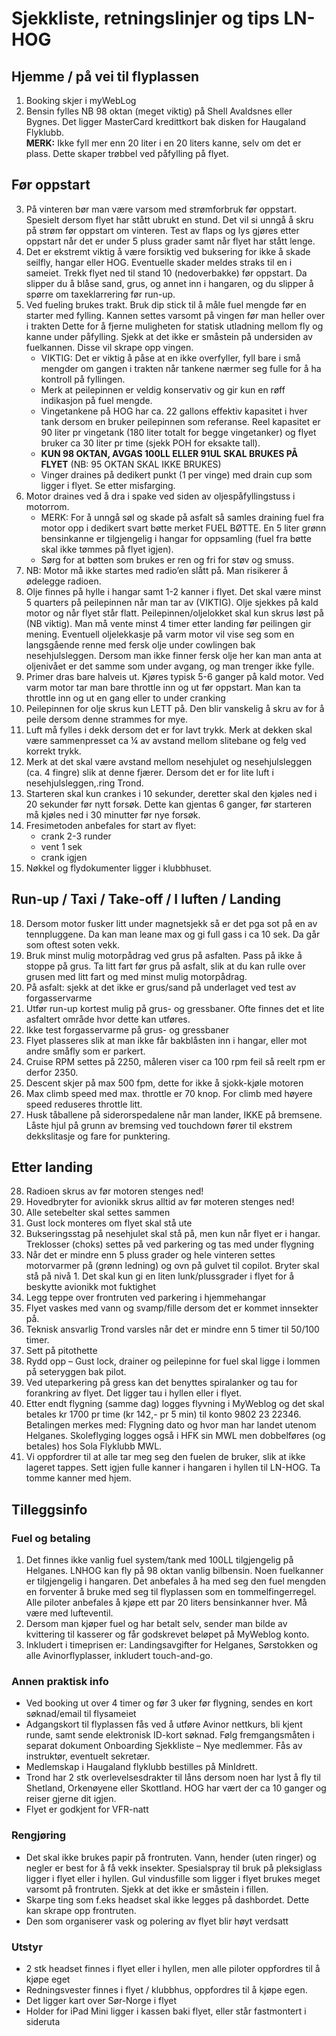 # Sjekkliste, retningslinjer og tips LN-HOG

## Hjemme / på vei til flyplassen

1. Booking skjer i myWebLog
2. Bensin fylles NB 98 oktan (meget viktig) på Shell Avaldsnes eller Bygnes. Det ligger MasterCard kredittkort bak disken for Haugaland Flyklubb. \
**MERK:** Ikke fyll mer enn 20 liter i en 20 liters kanne, selv om det er plass. Dette skaper trøbbel ved påfylling på flyet.

## Før oppstart

3. På vinteren bør man være varsom med strømforbruk før oppstart. Spesielt dersom flyet har stått ubrukt en stund. Det vil si unngå å skru på strøm før oppstart om vinteren. Test av flaps og lys gjøres etter oppstart når det er under 5 pluss grader samt når flyet har stått lenge.
4. Det er ekstremt viktig å være forsiktig ved buksering for ikke å skade seilfly, hangar eller HOG. Eventuelle skader meldes straks til en i sameiet. Trekk flyet ned til stand 10 (nedoverbakke) før oppstart. Da slipper du å blåse sand, grus, og annet inn i hangaren, og du slipper å spørre om taxeklarrering før run-up.
5. Ved fueling brukes trakt. Bruk dip stick til å måle fuel mengde før en starter med fylling. Kannen settes varsomt på vingen før man heller over i trakten Dette for å fjerne muligheten for statisk utladning mellom fly og kanne under påfylling. Sjekk at det ikke er småstein på undersiden av fuelkannen. Disse vil skrape opp vingen.
   - VIKTIG: Det er viktig å påse at en ikke overfyller, fyll bare i små mengder om gangen i trakten når tankene nærmer seg fulle for å ha kontroll på fyllingen.
    - Merk at peilepinnen er veldig konservativ og gir kun en røff indikasjon på fuel mengde.
   - Vingetankene på HOG har ca. 22 gallons effektiv kapasitet i hver tank dersom en bruker peilepinnen som referanse. Reel kapasitet er 90 liter pr vingetank (180 liter totalt for begge vingetanker) og flyet bruker ca 30 liter pr time (sjekk POH for eksakte tall).
    - **KUN 98 OKTAN, AVGAS 100LL ELLER 91UL SKAL BRUKES PÅ FLYET** (NB: 95 OKTAN SKAL IKKE BRUKES)
   - Vinger draines på dedikert punkt (1 per vinge) med drain cup som ligger i flyet. Se etter misfarging.
6. Motor draines ved å dra i spake ved siden av oljespåfyllingstuss i motorrom.
    - MERK: For å unngå søl og skade på asfalt så samles draining fuel fra motor opp i dedikert svart bøtte merket FUEL BØTTE. En 5 liter grønn bensinkanne er
tilgjengelig i hangar for oppsamling (fuel fra bøtte skal ikke tømmes på flyet igjen).
   - Sørg for at bøtten som brukes er ren og fri for støv og smuss.
7. NB: Motor må ikke startes med radio’en slått på. Man risikerer å ødelegge radioen.
8. Olje finnes på hylle i hangar samt 1-2 kanner i flyet. Det skal være minst 5 quarters på peilepinnen når man tar av (VIKTIG). Olje sjekkes på kald motor og når flyet står flatt. Peilepinnen/oljelokket skal kun skrus løst på (NB viktig).
Man må vente minst 4 timer etter landing før peilingen gir mening. Eventuell oljelekkasje på varm motor vil vise seg som en langsgående renne med fersk olje
under cowlingen bak nesehjulsleggen. Dersom man ikke finner fersk olje her kan man anta at oljenivået er det samme som under avgang, og man trenger ikke fylle.
9. Primer dras bare halveis ut. Kjøres typisk 5-6 ganger på kald motor. Ved varm motor tar man bare throttle inn og ut før oppstart. Man kan ta throttle inn og ut en gang eller to under cranking
10. Peilepinnen for olje skrus kun LETT på. Den blir vanskelig å skru av for å peile dersom denne strammes for mye.
11. Luft må fylles i dekk dersom det er for lavt trykk. Merk at dekken skal være sammenpresset ca ¼ av avstand mellom slitebane og felg ved korrekt trykk.
12. Merk at det skal være avstand mellom nesehjulet og nesehjulsleggen (ca. 4 fingre) slik at denne fjærer. Dersom det er for lite luft i nesehjulsleggen,.ring Trond.
13. Starteren skal kun crankes i 10 sekunder, deretter skal den kjøles ned i 20 sekunder før nytt forsøk. Dette kan gjentas 6 ganger, før starteren må kjøles ned i 30 minutter før nye forsøk.
14. Fresimetoden anbefales for start av flyet:
    - crank 2-3 runder
    - vent 1 sek
    - crank igjen
15. Nøkkel og flydokumenter ligger i klubbhuset.

## Run-up / Taxi / Take-off / I luften / Landing

18. Dersom motor fusker litt under magnetsjekk så er det pga sot på en av tennpluggene. Da kan man leane max og gi full gass i ca 10 sek. Da går som oftest soten vekk.
19. Bruk minst mulig motorpådrag ved grus på asfalten. Pass på ikke å stoppe på grus. Ta litt fart før grus på asfalt, slik at du kan rulle over grusen med litt fart og med minst mulig motorpådrag.
20. På asfalt: sjekk at det ikke er grus/sand på underlaget ved test av forgasservarme
21. Utfør run-up kortest mulig på grus- og gressbaner. Ofte finnes det et lite asfaltert område hvor dette kan utføres.
22. Ikke test forgasservarme på grus- og gressbaner
23. Flyet plasseres slik at man ikke får bakblåsten inn i hangar, eller mot andre småfly som er parkert.
24. Cruise RPM settes på 2250, måleren viser ca 100 rpm feil så reelt rpm er derfor 2350.
25. Descent skjer på max 500 fpm, dette for ikke å sjokk-kjøle motoren
26. Max climb speed med max. throttle er 70 knop. For climb med høyere speed reduseres throttle litt.
27. Husk tåballene på siderorspedalene når man lander, IKKE på bremsene. Låste hjul på grunn av bremsing ved touchdown fører til ekstrem dekkslitasje og fare for punktering.

## Etter landing

28. Radioen skrus av før motoren stenges ned!
29. Hovedbryter for avionikk skrus alltid av før moteren stenges ned!
30. Alle setebelter skal settes sammen
31. Gust lock monteres om flyet skal stå ute
32. Bukseringsstag på nesehjulet skal stå på, men kun når flyet er i hangar. Treklosser (choks) settes på ved parkering og tas med under flygning
33. Når det er mindre enn 5 pluss grader og hele vinteren settes motorvarmer på (grønn ledning) og ovn på gulvet til copilot. Bryter skal stå på nivå 1. Det skal kun gi en liten lunk/plussgrader i flyet for å beskytte avionikk mot fuktighet
34. Legg teppe over frontruten ved parkering i hjemmehangar
35. Flyet vaskes med vann og svamp/fille dersom det er kommet innsekter på.
36. Teknisk ansvarlig Trond varsles når det er mindre enn 5 timer til 50/100 timer.
37. Sett på pitothette
38. Rydd opp – Gust lock, drainer og peilepinne for fuel skal ligge i lommen på seteryggen bak pilot.
39. Ved uteparkering på gress kan det benyttes spiralanker og tau for forankring av flyet. Det ligger tau i hyllen eller i flyet.
40. Etter endt flygning (samme dag) logges flyvning i MyWeblog og det skal betales kr 1700 pr time (kr 142,- pr 5 min) til konto 9802 23 22346. Betalingen merkes med: Flygning dato og hvor man har landet utenom Helganes. Skoleflyging logges også i HFK sin MWL men dobbelføres (og betales) hos Sola Flyklubb MWL.
41. Vi oppfordrer til at alle tar meg seg den fuelen de bruker, slik at ikke lageret tappes. Sett igjen fulle kanner i hangaren i hyllen til LN-HOG. Ta tomme kanner med hjem.

## Tilleggsinfo

### Fuel og betaling

1. Det finnes ikke vanlig fuel system/tank med 100LL tilgjengelig på Helganes. LNHOG kan fly på 98 oktan vanlig bilbensin. Noen fuelkanner er tilgjengelig i hangaren. Det anbefales å ha med seg den fuel mengden en forventer å bruke med seg til flyplassen som en tommelfingerregel. Alle piloter anbefales å kjøpe ett par 20 liters bensinkanner hver. Må være med lufteventil.
2. Dersom man kjøper fuel og har betalt selv, sender man bilde av kvittering til kasserer og får godskrevet beløpet på MyWeblog konto.
3. Inkludert i timeprisen er: Landingsavgifter for Helganes, Sørstokken og alle Avinorflyplasser, inkludert touch-and-go.

### Annen praktisk info

- Ved booking ut over 4 timer og før 3 uker før flygning, sendes en kort søknad/email til flysameiet
- Adgangskort til flyplassen fås ved å utføre Avinor nettkurs, bli kjent runde, samt sende elektronisk ID-kort søknad. Følg fremgangsmåten i separat dokument Onboarding Sjekkliste – Nye medlemmer. Fås av instruktør, eventuelt sekretær.
- Medlemskap i Haugaland flyklubb bestilles på MinIdrett.
- Trond har 2 stk overlevelsesdrakter til låns dersom noen har lyst å fly til Shetland, Orkenøyene eller Skottland. HOG har vært der ca 10 ganger og reiser gjerne dit igjen.
- Flyet er godkjent for VFR-natt

### Rengjøring

- Det skal ikke brukes papir på frontruten. Vann, hender (uten ringer) og negler er best for å få vekk insekter. Spesialspray til bruk på pleksiglass ligger i flyet eller i hyllen. Gul vindusfille som ligger i flyet brukes meget varsomt på frontruten. Sjekk at det ikke er småstein i fillen.
- Skarpe ting som f.eks headset skal ikke legges på dashbordet. Dette kan skrape opp frontruten.
- Den som organiserer vask og polering av flyet blir høyt verdsatt

### Utstyr

- 2 stk headset finnes i flyet eller i hyllen, men alle piloter oppfordres til å kjøpe eget
- Redningsvester finnes i flyet / klubbhus, oppfordres til å kjøpe egen.
- Det ligger kart over Sør-Norge i flyet
- Holder for iPad Mini ligger i kassen baki flyet, eller står fastmontert i sideruta
